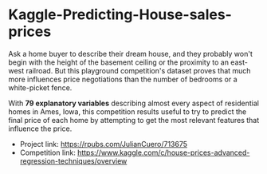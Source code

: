 # Kaggle-Predicting-House-sales-prices
Ask a home buyer to describe their dream house, and they probably won't begin with the height of the basement ceiling or the proximity to an east-west railroad. But this playground competition's dataset proves that much more influences price negotiations than the number of bedrooms or a white-picket fence.

With **79 explanatory variables** describing almost every aspect of residential homes in Ames, Iowa, this competition results useful to try to predict the final price of each home by attempting to get the
most relevant features that influence the price.

* Project link: https://rpubs.com/JulianCuero/713675
* Competition link: <https://www.kaggle.com/c/house-prices-advanced-regression-techniques/overview>

